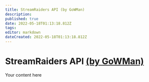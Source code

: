 ```yaml
---
title: StreamRaiders API (by GoWMan)
description: 
published: true
date: 2022-05-18T01:13:18.812Z
tags: 
editor: markdown
dateCreated: 2022-05-18T01:13:18.812Z
---
```


# StreamRaiders API [(by GoWMan)](https://www.twitch.tv/gowman)
Your content here